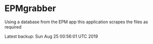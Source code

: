 # EPMgrabber
Using a database from the EPM app this application scrapes the files as required


Latest backup: Sun Aug 25 00:56:01 UTC 2019
